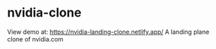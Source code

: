 # nvidia-clone

View demo at: https://nvidia-landing-clone.netlify.app/
A landing plane clone of nvidia.com
